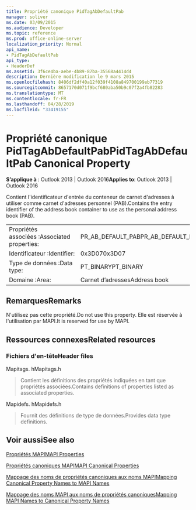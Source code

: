 ```yaml
---
title: Propriété canonique PidTagAbDefaultPab
manager: soliver
ms.date: 03/09/2015
ms.audience: Developer
ms.topic: reference
ms.prod: office-online-server
localization_priority: Normal
api_name:
- PidTagAbDefaultPab
api_type:
- HeaderDef
ms.assetid: 3f6ce4ba-aebe-4b89-87ba-35568a4414d4
description: Dernière modification le 9 mars 2015
ms.openlocfilehash: 8406df2df40a12f039f4108a849700199eb77319
ms.sourcegitcommit: 8657170d071f9bcf680aba50b9c07f2a4fb82283
ms.translationtype: MT
ms.contentlocale: fr-FR
ms.lasthandoff: 04/28/2019
ms.locfileid: "33419155"
---
```

# <a name="pidtagabdefaultpab-canonical-property"></a><span data-ttu-id="702c4-103">Propriété canonique PidTagAbDefaultPab</span><span class="sxs-lookup"><span data-stu-id="702c4-103">PidTagAbDefaultPab Canonical Property</span></span>

  
  
<span data-ttu-id="702c4-104">**S’applique à** : Outlook 2013 | Outlook 2016</span><span class="sxs-lookup"><span data-stu-id="702c4-104">**Applies to**: Outlook 2013 | Outlook 2016</span></span> 
  
<span data-ttu-id="702c4-105">Contient l'identificateur d'entrée du conteneur de carnet d'adresses à utiliser comme carnet d'adresses personnel (PAB).</span><span class="sxs-lookup"><span data-stu-id="702c4-105">Contains the entry identifier of the address book container to use as the personal address book (PAB).</span></span> 
  
|||
|:-----|:-----|
|<span data-ttu-id="702c4-106">Propriétés associées :</span><span class="sxs-lookup"><span data-stu-id="702c4-106">Associated properties:</span></span>  <br/> |<span data-ttu-id="702c4-107">PR_AB_DEFAULT_PAB</span><span class="sxs-lookup"><span data-stu-id="702c4-107">PR_AB_DEFAULT_PAB</span></span>  <br/> |
|<span data-ttu-id="702c4-108">Identificateur :</span><span class="sxs-lookup"><span data-stu-id="702c4-108">Identifier:</span></span>  <br/> |<span data-ttu-id="702c4-109">0x3D07</span><span class="sxs-lookup"><span data-stu-id="702c4-109">0x3D07</span></span>  <br/> |
|<span data-ttu-id="702c4-110">Type de données :</span><span class="sxs-lookup"><span data-stu-id="702c4-110">Data type:</span></span>  <br/> |<span data-ttu-id="702c4-111">PT_BINARY</span><span class="sxs-lookup"><span data-stu-id="702c4-111">PT_BINARY</span></span>  <br/> |
|<span data-ttu-id="702c4-112">Domaine :</span><span class="sxs-lookup"><span data-stu-id="702c4-112">Area:</span></span>  <br/> |<span data-ttu-id="702c4-113">Carnet d’adresses</span><span class="sxs-lookup"><span data-stu-id="702c4-113">Address book</span></span>  <br/> |
   
## <a name="remarks"></a><span data-ttu-id="702c4-114">Remarques</span><span class="sxs-lookup"><span data-stu-id="702c4-114">Remarks</span></span>

<span data-ttu-id="702c4-115">N'utilisez pas cette propriété.</span><span class="sxs-lookup"><span data-stu-id="702c4-115">Do not use this property.</span></span> <span data-ttu-id="702c4-116">Elle est réservée à l'utilisation par MAPI.</span><span class="sxs-lookup"><span data-stu-id="702c4-116">It is reserved for use by MAPI.</span></span>
  
## <a name="related-resources"></a><span data-ttu-id="702c4-117">Ressources connexes</span><span class="sxs-lookup"><span data-stu-id="702c4-117">Related resources</span></span>

### <a name="header-files"></a><span data-ttu-id="702c4-118">Fichiers d'en-tête</span><span class="sxs-lookup"><span data-stu-id="702c4-118">Header files</span></span>

<span data-ttu-id="702c4-119">Mapitags. h</span><span class="sxs-lookup"><span data-stu-id="702c4-119">Mapitags.h</span></span>
  
> <span data-ttu-id="702c4-120">Contient les définitions des propriétés indiquées en tant que propriétés associées.</span><span class="sxs-lookup"><span data-stu-id="702c4-120">Contains definitions of properties listed as associated properties.</span></span>
    
<span data-ttu-id="702c4-121">Mapidefs. h</span><span class="sxs-lookup"><span data-stu-id="702c4-121">Mapidefs.h</span></span>
  
> <span data-ttu-id="702c4-122">Fournit des définitions de type de données.</span><span class="sxs-lookup"><span data-stu-id="702c4-122">Provides data type definitions.</span></span>
    
## <a name="see-also"></a><span data-ttu-id="702c4-123">Voir aussi</span><span class="sxs-lookup"><span data-stu-id="702c4-123">See also</span></span>



[<span data-ttu-id="702c4-124">Propriétés MAPI</span><span class="sxs-lookup"><span data-stu-id="702c4-124">MAPI Properties</span></span>](mapi-properties.md)
  
[<span data-ttu-id="702c4-125">Propriétés canoniques MAPI</span><span class="sxs-lookup"><span data-stu-id="702c4-125">MAPI Canonical Properties</span></span>](mapi-canonical-properties.md)
  
[<span data-ttu-id="702c4-126">Mappage des noms de propriétés canoniques aux noms MAPI</span><span class="sxs-lookup"><span data-stu-id="702c4-126">Mapping Canonical Property Names to MAPI Names</span></span>](mapping-canonical-property-names-to-mapi-names.md)
  
[<span data-ttu-id="702c4-127">Mappage des noms MAPI aux noms de propriétés canoniques</span><span class="sxs-lookup"><span data-stu-id="702c4-127">Mapping MAPI Names to Canonical Property Names</span></span>](mapping-mapi-names-to-canonical-property-names.md)

